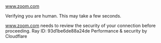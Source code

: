 www.zoom.com

Verifying you are human. This may take a few seconds.

www.zoom.com needs to review the security of your connection before proceeding.
Ray ID: 93d1be6de88a24de
Performance & security by Cloudflare